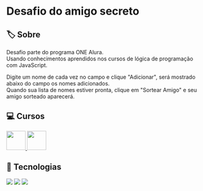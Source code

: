 <h1>Desafio do amigo secreto</h1>

## 🏷️ Sobre
<p>Desafio parte do programa ONE Alura. <br>
Usando conhecimentos aprendidos nos cursos de lógica de programação com JavaScript.</p>

<p> Digite um nome de cada vez no campo e clique "Adicionar", será mostrado abaixo do campo os nomes adicionados. <br>
Quando sua lista de nomes estiver pronta, clique em "Sortear Amigo" e seu amigo sorteado aparecerá.</p>



## 💻 Cursos

<div>
  <a href="https://cursos.alura.com.br/course/logica-programacao-funcoes-listas">
  <img src="https://www.alura.com.br/assets/api/cursos/logica-programacao-mergulhe-programacao-javascript.svg" width="50" height="50"> 
  </a>
  <a href="https://cursos.alura.com.br/course/logica-programacao-mergulhe-programacao-javascript">
  <img src="https://www.alura.com.br/assets/api/cursos/logica-programacao-funcoes-listas.svg" width="50" height="50">
  </a>
</div>

## 🚀 Tecnologias
<div>
  <img src="https://img.shields.io/badge/HTML-239120?style=for-the-badge&logo=html5&logoColor=white">
  <img src="https://img.shields.io/badge/CSS-239120?&style=for-the-badge&logo=css3&logoColor=white">
  <img src="https://img.shields.io/badge/JavaScript-F7DF1E?style=for-the-badge&logo=javascript&logoColor=black">
</div>
